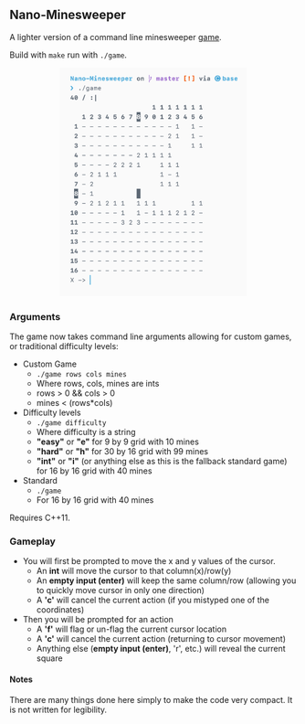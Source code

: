 ## Nano-Minesweeper

A lighter version of a command line minesweeper [game](https://github.com/spinks/MineSweeper).

Build with `make` run with `./game`.

<p align="center">
<img src="./Images/display.png" title="gameplay" height="400">
</p>

### Arguments

The game now takes command line arguments allowing for custom games, or traditional difficulty levels:

- Custom Game
	- `./game rows cols mines`
	- Where rows, cols, mines are ints
	- rows > 0 && cols > 0
	- mines < (rows*cols)
- Difficulty levels
	- `./game difficulty`
	- Where difficulty is a string
	- **"easy"** or **"e"** for 9 by 9 grid with 10 mines
	- **"hard"** or **"h"** for 30 by 16 grid with 99 mines
	- **"int"** or **"i"** (or anything else as this is the fallback standard game) for 16 by 16 grid with 40 mines
- Standard
	- `./game`
	- For 16 by 16 grid with 40 mines

Requires C++11.

### Gameplay

- You will first be prompted to move the x and y values of the cursor.
	- An **int** will move the cursor to that column(x)/row(y)
	- An **empty input (enter)** will keep the same column/row (allowing you to quickly move cursor in only one direction)
	- A **'c'** will cancel the current action (if you mistyped one of the coordinates)
- Then you will be prompted for an action
	- A **'f'** will flag or un-flag the current cursor location
	- A **'c'** will cancel the current action (returning to cursor movement)
	- Anything else (**empty input (enter)**, 'r', etc.) will reveal the current square

#### Notes

There are many things done here simply to make the code very compact. It is not written for legibility.
